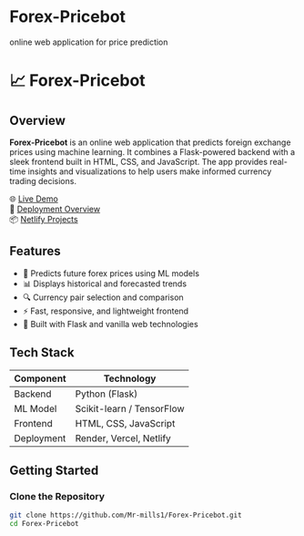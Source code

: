 # Forex-Pricebot
online web application for price prediction
# 📈 Forex-Pricebot

## Overview
**Forex-Pricebot** is an online web application that predicts foreign exchange prices using machine learning. It combines a Flask-powered backend with a sleek frontend built in HTML, CSS, and JavaScript. The app provides real-time insights and visualizations to help users make informed currency trading decisions.

🌐 [Live Demo](https://forex-currency-predictor.onrender.com/)  
🚀 [Deployment Overview](https://vercel.com/joshuas-projects-782ecdcb/forex-currency-price-prediction-app/4xWiVKQMG2eyRQq1FbXWGHacxZjJ)  
📦 [Netlify Projects](https://app.netlify.com/teams/mr-mills1/projects)

## Features
- 🔮 Predicts future forex prices using ML models
- 📊 Displays historical and forecasted trends
- 🔍 Currency pair selection and comparison
- ⚡ Fast, responsive, and lightweight frontend
- 🧠 Built with Flask and vanilla web technologies

## Tech Stack
| Component   | Technology           |
|-------------|----------------------|
| Backend     | Python (Flask)       |
| ML Model    | Scikit-learn / TensorFlow |
| Frontend    | HTML, CSS, JavaScript |
| Deployment  | Render, Vercel, Netlify |

## Getting Started

### Clone the Repository
```bash
git clone https://github.com/Mr-mills1/Forex-Pricebot.git
cd Forex-Pricebot
